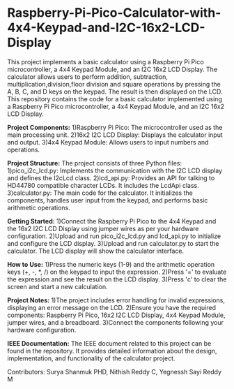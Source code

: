 # Raspberry-Pi-Pico-Calculator-with-4x4-Keypad-and-I2C-16x2-LCD-Display
This project implements a basic calculator using a Raspberry Pi Pico microcontroller, a 4x4 Keypad Module, and an I2C 16x2 LCD Display. The calculator allows users to perform addition, subtraction, multiplication,division,floor division and square operations by pressing the A, B, C, and D keys on the keypad. The result is then displayed on the LCD.
This repository contains the code for a basic calculator implemented using a Raspberry Pi Pico microcontroller, a 4x4 Keypad Module, and an I2C 16x2 LCD Display.

**Project Components:**
1)Raspberry Pi Pico: The microcontroller used as the main processing unit.
2)16x2 I2C LCD Display: Displays the calculator input and output.
3)4x4 Keypad Module: Allows users to input numbers and operations.

**Project Structure:**
The project consists of three Python files:
1)pico_i2c_lcd.py: Implements the communication with the I2C LCD display and defines the I2cLcd class.
2)lcd_api.py: Provides an API for talking to HD44780 compatible character LCDs. It includes the LcdApi class.
3)calculator.py: The main code for the calculator. It initializes the components, handles user input from the keypad, and performs basic arithmetic operations.

**Getting Started:**
1)Connect the Raspberry Pi Pico to the 4x4 Keypad and the 16x2 I2C LCD Display using jumper wires as per your hardware configuration.
2)Upload and run pico_i2c_lcd.py and lcd_api.py to initialize and configure the LCD display.
3)Upload and run calculator.py to start the calculator. The LCD display will show the calculator interface.

**How to Use:**
1)Press the numeric keys (1-9) and the arithmetic operation keys (+, -, *, /) on the keypad to input the expression.
2)Press '=' to evaluate the expression and see the result on the LCD display.
3)Press 'c' to clear the screen and start a new calculation.

**Project Notes:**
1)The project includes error handling for invalid expressions, displaying an error message on the LCD.
2)Ensure you have the required components: Raspberry Pi Pico, 16x2 I2C LCD Display, 4x4 Keypad Module, jumper wires, and a breadboard.
3)Connect the components following your hardware configuration.

**IEEE Documentation:**
The IEEE document related to this project can be found in the repository. It provides detailed information about the design, implementation, and functionality of the calculator project.

Contributors:
Surya Shanmuk PHD,
Nithish Reddy C,
Yegnessh Sayi Reddy M
